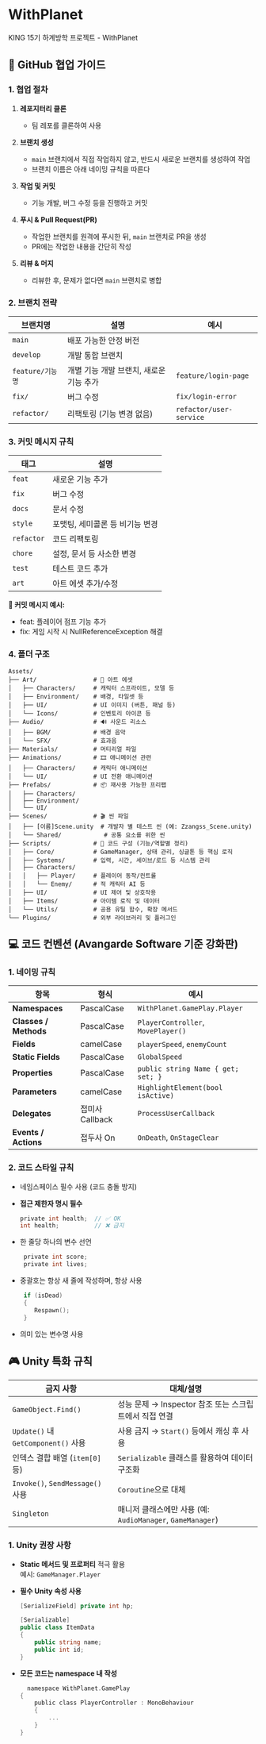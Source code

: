 # WithPlanet
KING 15기 하계방학 프로젝트 - WithPlanet

## 🤝 GitHub 협업 가이드

### 1. 협업 절차

1. **레포지터리 클론**  
   - 팀 레포를 클론하여 사용

2. **브랜치 생성**  
   - `main` 브랜치에서 직접 작업하지 않고, 반드시 새로운 브랜치를 생성하여 작업  
   - 브랜치 이름은 아래 네이밍 규칙을 따른다

3. **작업 및 커밋**  
   - 기능 개발, 버그 수정 등을 진행하고 커밋

4. **푸시 & Pull Request(PR)**  
   - 작업한 브랜치를 원격에 푸시한 뒤, `main` 브랜치로 PR을 생성 
   - PR에는 작업한 내용을 간단히 작성

5. **리뷰 & 머지**  
   - 리뷰한 후, 문제가 없다면 `main` 브랜치로 병합


### 2. 브랜치 전략

| 브랜치명           | 설명                     | 예시 |
|-------------------|--------------------------|--------------|
| `main`            | 배포 가능한 안정 버전     | |
| `develop`         | 개발 통합 브랜치         | |
| `feature/기능명`   | 개별 기능 개발 브랜치, 새로운 기능 추가     |`feature/login-page`   |
| `fix/`      | 버그 수정                        | `fix/login-error`      |
| `refactor/` | 리팩토링 (기능 변경 없음)        | `refactor/user-service`|


### 3. 커밋 메시지 규칙

| 태그       | 설명                          |
|------------|-------------------------------|
| `feat`     | 새로운 기능 추가               |
| `fix`      | 버그 수정                      |
| `docs`     | 문서 수정                      |
| `style`    | 포맷팅, 세미콜론 등 비기능 변경 |
| `refactor` | 코드 리팩토링                 |
| `chore`    | 설정, 문서 등 사소한 변경 |
| `test`     | 테스트 코드 추가              |
| `art`      | 아트 에셋 추가/수정           |

**📌 커밋 메시지 예시:**

- feat: 플레이어 점프 기능 추가
- fix: 게임 시작 시 NullReferenceException 해결

### 4. 폴더 구조

```plaintext
Assets/
├── Art/                # 🎨 아트 에셋
│   ├── Characters/     # 캐릭터 스프라이트, 모델 등
│   ├── Environment/    # 배경, 타일셋 등
│   ├── UI/             # UI 이미지 (버튼, 패널 등)
│   └── Icons/          # 인벤토리 아이콘 등
├── Audio/              # 🔊 사운드 리소스
│   ├── BGM/            # 배경 음악
│   └── SFX/            # 효과음
├── Materials/          # 머티리얼 파일
├── Animations/         # 🎞 애니메이션 관련
│   ├── Characters/     # 캐릭터 애니메이션
│   └── UI/             # UI 전환 애니메이션
├── Prefabs/            # 📦 재사용 가능한 프리팹
│   ├── Characters/
│   ├── Environment/
│   └── UI/
├── Scenes/             # 🎬 씬 파일
│   ├── [이름]Scene.unity  # 개발자 별 테스트 씬 (예: Zzangss_Scene.unity)
│   └── Shared/            # 공통 요소를 위한 씬
├── Scripts/            # 📜 코드 구성 (기능/역할별 정리)
│   ├── Core/           # GameManager, 상태 관리, 싱글톤 등 핵심 로직
│   ├── Systems/        # 입력, 시간, 세이브/로드 등 시스템 관리
│   ├── Characters/
│   │   ├── Player/     # 플레이어 동작/컨트롤
│   │   └── Enemy/      # 적 캐릭터 AI 등
│   ├── UI/             # UI 제어 및 상호작용
│   ├── Items/          # 아이템 로직 및 데이터
│   └── Utils/          # 공용 유틸 함수, 확장 메서드
└── Plugins/            # 외부 라이브러리 및 플러그인
```


## 💻 코드 컨벤션 (Avangarde Software 기준 강화판)

### 1. 네이밍 규칙

| 항목                  | 형식        | 예시                                    |
|-----------------------|-------------|-----------------------------------------|
| **Namespaces**        | PascalCase  | `WithPlanet.GamePlay.Player`           |
| **Classes / Methods** | PascalCase  | `PlayerController`, `MovePlayer()`      |
| **Fields**            | camelCase   | `playerSpeed`, `enemyCount`             |
| **Static Fields**     | PascalCase  | `GlobalSpeed`                           |
| **Properties**        | PascalCase  | `public string Name { get; set; }`      |
| **Parameters**        | camelCase   | `HighlightElement(bool isActive)`       |
| **Delegates**         | 접미사 Callback | `ProcessUserCallback`              |
| **Events / Actions**  | 접두사 On   | `OnDeath`, `OnStageClear`               |


### 2. 코드 스타일 규칙

- 네임스페이스 필수 사용 (코드 충돌 방지)
  
- **접근 제한자 명시 필수**
  ```c
  private int health;  // ✅ OK
  int health;          // ❌ 금지
  ```

- 한 줄당 하나의 변수 선언

  ```c
   private int score;
   private int lives;
  ```

- 중괄호는 항상 새 줄에 작성하며, 항상 사용
  ```c
   if (isDead)
   {
      Respawn();
   }
  ```
- 의미 있는 변수명 사용


## 🎮 Unity 특화 규칙

| 금지 사항                            | 대체/설명                                                  |
|-------------------------------------|-------------------------------------------------------------|
| `GameObject.Find()`                 | 성능 문제 → Inspector 참조 또는 스크립트에서 직접 연결      |
| `Update()` 내 `GetComponent()` 사용 | 사용 금지 → `Start()` 등에서 캐싱 후 사용                   |
| 인덱스 결합 배열 (`item[0]` 등)      | `Serializable` 클래스를 활용하여 데이터 구조화             |
| `Invoke()`, `SendMessage()` 사용     | `Coroutine`으로 대체                                       |
| `Singleton`                         | 매니저 클래스에만 사용 (예: `AudioManager`, `GameManager`) |

### 1.  Unity 권장 사항

- **Static 메서드 및 프로퍼티** 적극 활용  
  예시: `GameManager.Player`

- **필수 Unity 속성 사용**
  ```csharp
  [SerializeField] private int hp;

  [Serializable]
  public class ItemData
  {
      public string name;
      public int id;
  }

- **모든 코드는 namespace 내 작성**
  ```c
    namespace WithPlanet.GamePlay
  {
      public class PlayerController : MonoBehaviour
      {
          ...
      }
  }
